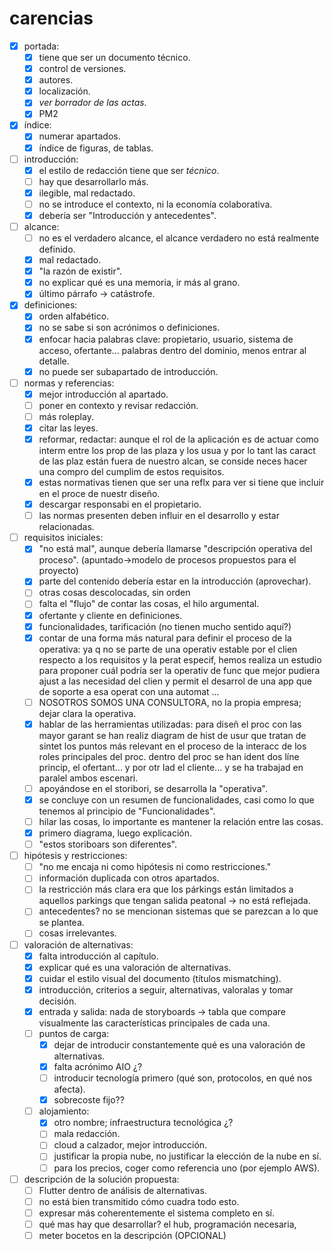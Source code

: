 # carencias
- [x] portada:
	- [x] tiene que ser un documento técnico.
	- [x] control de versiones.
	- [x] autores.
	- [x] localización.
	- [x] *ver borrador de las actas.*
	- [x] PM2
- [x] índice:
	- [x] numerar apartados.
	- [x] índice de figuras, de tablas.
- [ ] introducción:
	- [x] el estilo de redacción tiene que ser *técnico*.
	- [ ] hay que desarrollarlo más.
	- [x] ilegible, mal redactado.
	- [ ] no se introduce el contexto, ni la economía colaborativa.
	- [x] debería ser "Introducción y antecedentes".
- [ ] alcance:
	- [ ] no es el verdadero alcance, el alcance verdadero no está realmente definido.
	- [x] mal redactado.
	- [x] "la razón de existir".
	- [x] no explicar qué es una memoria, ir más al grano.
	- [x] último párrafo -> catástrofe.
- [x] definiciones:
	- [x] orden alfabético.
	- [x] no se sabe si son acrónimos o definiciones.
	- [x] enfocar hacia palabras clave: propietario, usuario, sistema de acceso, ofertante... palabras dentro del dominio, menos entrar al detalle.
	- [x] no puede ser subapartado de introducción.
- [ ] normas y referencias:
	- [x] mejor introducción al apartado.
	- [ ] poner en contexto y revisar redacción.
	- [ ] más roleplay.
	- [x] citar las leyes.
	- [x] reformar, redactar: aunque el rol de la aplicación es de actuar como interm entre los prop de las plaza y los usua y por lo tant las caract de las plaz están fuera de nuestro alcan, se conside neces hacer una compro del cumplim de estos requisitos.
	- [x] estas normativas tienen que ser una reflx para ver si tiene que incluir en el proce de nuestr diseño.
	- [x] descargar responsabi en el propietario.
	- [ ] las normas presenten deben influir en el desarrollo y estar relacionadas.
- [ ] requisitos iniciales:
	- [x] "no está mal", aunque debería llamarse "descripción operativa del proceso". (apuntado→modelo de procesos propuestos para el proyecto)
	- [x] parte del contenido debería estar en la introducción (aprovechar).
	- [ ] otras cosas descolocadas, sin orden
    - [ ] falta el "flujo" de contar las cosas, el hilo argumental.
	- [x] ofertante y cliente en definiciones.
	- [x] funcionalidades, tarificación (no tienen mucho sentido aquí?)
	- [x] contar de una forma más natural para definir el proceso de la operativa: ya q no se parte de una operativ estable por el clien respecto a los requisitos y la perat especif, hemos realiza un estudio para proponer cuál podría ser la operativ de func que mejor pudiera ajust a las necesidad del clien y permit el desarrol de una app que de soporte a esa operat con una automat ...
    - [ ] NOSOTROS SOMOS UNA CONSULTORA, no la propia empresa; dejar clara la operativa.
    - [x] hablar de las herramientas utilizadas: para diseñ el proc con las mayor garant se han realiz diagram de hist de usur que tratan de sintet los puntos más relevant en el proceso de la interacc de los roles principales del proc. dentro del proc se han ident dos líne princip, el ofertant... y por otr lad el cliente... y se ha trabajad en paralel ambos escenari.
    - [ ] apoyándose en el storibori, se desarrolla la "operativa".
    - [x] se concluye con un resumen de funcionalidades, casi como lo que tenemos al principio de "Funcionalidades".
	- [ ] hilar las cosas, lo importante es mantener la relación entre las cosas.
	- [x] primero diagrama, luego explicación.
	- [ ] "estos storiboars son diferentes".
- [ ] hipótesis y restricciones:
	- [ ] "no me encaja ni como hipótesis ni como restricciones."
	- [ ] información duplicada con otros apartados.
	- [ ] la restricción más clara era que los párkings están limitados a aquellos parkings que tengan salida peatonal → no está reflejada.
	- [ ] antecedentes? no se mencionan sistemas que se parezcan a lo que se plantea.
	- [ ] cosas irrelevantes.
- [ ] valoración de alternativas:
	- [x] falta introducción al capítulo.
	- [x] explicar qué es una valoración de alternativas.
	- [x] cuidar el estilo visual del documento (títulos mismatching).
	- [x] introducción, criterios a seguir, alternativas, valoralas y tomar decisión.
	- [x] entrada y salida: nada de storyboards → tabla que compare visualmente las características principales de cada una.
	- [ ] puntos de carga:
		- [x] dejar de introducir constantemente qué es una valoración de alternativas.
		- [x] falta acrónimo AIO ¿?
		- [ ] introducir tecnología primero (qué son, protocolos, en qué nos afecta).
		- [x] sobrecoste fijo??
	- [ ] alojamiento:
		- [x] otro nombre; infraestructura tecnológica ¿?
		- [ ] mala redacción.
		- [ ] cloud a calzador, mejor introducción.
		- [ ] justificar la propia nube, no justificar la elección de la nube en sí.
		- [ ] para los precios, coger como referencia uno (por ejemplo AWS).
- [ ] descripción de la solución propuesta:
	- [ ] Flutter dentro de análisis de alternativas.
	- [ ] no está bien transmitido cómo cuadra todo esto.
	- [ ] expresar más coherentemente el sistema completo en sí.
	- [ ] qué mas hay que desarrollar? el hub, programación necesaria,
	- [ ] meter bocetos en la descripción (OPCIONAL)
